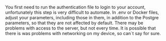 You first need to run the authentication file to login to your account, unfortunately this step is very difficult to automate.
In .env or Docker files, adjust your parameters, including those in them, in addition to the Postgre parameters, so that they are not affected by default. 
There may be problems with access to the server, but not every time. It is possible that there is was problems with networking on my device, so can`t say for sure.

